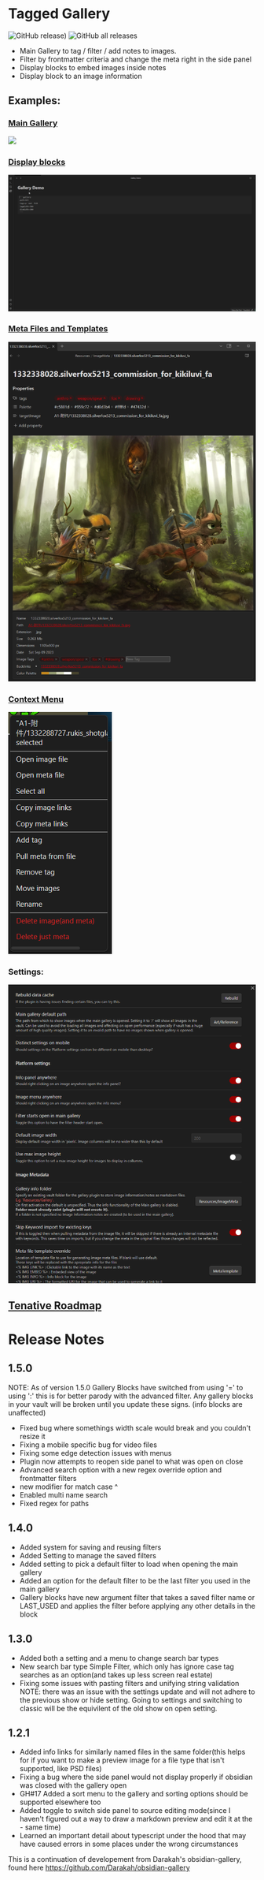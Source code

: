 # Tagged Gallery
![GitHub release)](https://img.shields.io/github/v/release/TomNCatz/obsidian-gallery)
![GitHub all releases](https://img.shields.io/github/downloads/TomNCatz/obsidian-gallery/total)

- Main Gallery to tag / filter / add notes to images.
- Filter by frontmatter criteria and change the meta right in the side panel
- Display blocks to embed images inside notes
- Display block to an image information

## Examples:

### [Main Gallery](https://github.com/TomNCatz/obsidian-gallery/blob/main/docs/README_MainGallery.md)
![](docs/images/Example_main_gallery.gif)

### [Display blocks](https://github.com/TomNCatz/obsidian-gallery/blob/main/docs/README_DisplayBlocks.md)
![](docs/images/Example_Display_Block.gif)

### [Meta Files and Templates](https://github.com/TomNCatz/obsidian-gallery/blob/main/docs/README_MetaFiles.md)
![](docs/images/MetaFile.png)

### [Context Menu](https://github.com/TomNCatz/obsidian-gallery/blob/main/docs/README_ContextMenu.md)
![](docs/images/ContextMenu.png)

### Settings:
![](docs/images/Gallery_Settings.png)

## [Tenative Roadmap](https://github.com/TomNCatz/obsidian-gallery/blob/main/docs/README_Roadmap.md)

# Release Notes
## 1.5.0
NOTE: As of version 1.5.0 Gallery Blocks have switched from using '=' to using ':' this is for better parody with the advanced filter. Any gallery blocks in your vault will be broken until you update these signs. (info blocks are unaffected)
 - Fixed bug where somethings width scale would break and you couldn't resize it
 - Fixing a mobile specific bug for video files
 - Fixing some edge detection issues with menus
 - Plugin now attempts to reopen side panel to what was open on close
 - Advanced search option with a new regex override option and frontmatter filters
 - new modifier for match case ^
 - Enabled multi name search
 - Fixed regex for paths

## 1.4.0
 - Added system for saving and reusing filters
 - Added Setting to manage the saved filters
 - Added setting to pick a default filter to load when opening the main gallery
 - Added an option for the default filter to be the last filter you used in the main gallery
 - Gallery blocks have new argument filter that takes a saved filter name or LAST_USED and applies the filter before applying any other details in the block

## 1.3.0
 - Added both a setting and a menu to change search bar types
 - New search bar type Simple Filter, which only has ignore case tag searches as an option(and takes up less screen real estate)
 - Fixing some issues with pasting filters and unifying string validation
 NOTE: there was an issue with the settings update and will not adhere to the previous show or hide setting. Going to settings and switching to classic will be the equivilent of the old show on open setting.

## 1.2.1
 - Added info links for similarly named files in the same folder(this helps for if you want to make a preview image for a file type that isn't supported, like PSD files)
 - Fixing a bug where the side panel would not display properly if obsidian was closed with the gallery open
 - GH#17 Added a sort menu to the gallery and sorting options should be supported elsewhere too
 - Added toggle to switch side panel to source editing mode(since I haven't figured out a way to draw a markdown preview and edit it at the  - same time)
 - Learned an important detail about typescript under the hood that may have caused errors in some places under the wrong circumstances


This is a continuation of developement from Darakah's obsidian-gallery, found here https://github.com/Darakah/obsidian-gallery
